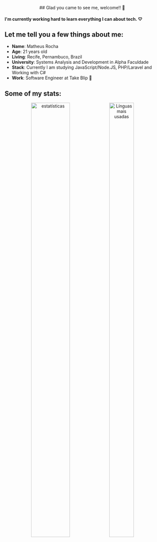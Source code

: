 <p style="text-align: center;">## Glad you came to see me, welcome!! 👋</p>

#### I'm currently working hard to learn everything I can about tech. ♡

## Let me tell you a few things about me:
* **Name**: Matheus Rocha
* **Age**: 21 years old
* **Living**: Recife, Pernambuco, Brazil
* **University**: Systems Analysis and Development in Alpha Faculdade
* **Stack**: Currently I am studying JavaScript/Node.JS, PHP/Laravel and Working with C#
* **Work**: Software Engineer at Take Blip 💙

## Some of my stats:
<p align="center">
<img src="https://github-readme-stats.vercel.app/api?username=Mathz78&show_icons=true&theme=white" alt="estatísticas" width="50%" height="60%"/>

<img src="https://github-readme-stats.vercel.app/api/top-langs/?username=Mathz78&layout=compact" alt="Línguas mais usadas" width="40%" height="60%"/>
</p>

<!--
**Mathz78/Mathz78** is a ✨ _special_ ✨ repository because its `README.md` (this file) appears on your GitHub profile.

Here are some ideas to get you started:
- 🔭 I’m currently working on ...
- 🌱 I’m currently learning ...
- 👯 I’m looking to collaborate on ...
- 🤔 I’m looking for help with ...
- 💬 Ask me about ...
- 📫 How to reach me: ...
- 😄 Pronouns: ...
- ⚡ Fun fact: ...
-->
